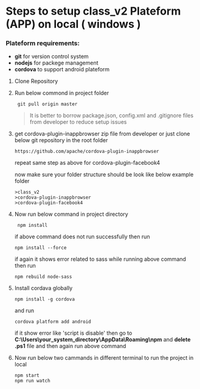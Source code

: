 
# Steps to setup class_v2 Plateform (APP) on local ( windows )

### Plateform requirements:

- **git** for version control system
- **nodejs** for packege management
- **cordova** to support android plateform


1. Clone Repository

2. Run below commond in project folder

    ```
     git pull origin master
    ```
    > It is better to borrow package.json, config.xml and .gitignore files from developer to reduce setup issues


3. get cordova-plugin-inappbrowser zip file from developer or just clone below git repository in the root folder

    ```
    https://github.com/apache/cordova-plugin-inappbrowser
    ```

    repeat same step as above for cordova-plugin-facebook4

    now make sure your folder structure should be look like below example folder 

    ```
    >class_v2 
    >cordova-plugin-inappbrowser    
    >cordova-plugin-facebook4 
    ```
      

3. Now run below command in project directory

    ```
     npm install
    ```
    
    if above command does not run successfully then run

    ```
    npm install --force
    ```
    if again it shows error related to sass while running above command  then run
    ```
    npm rebuild node-sass
    ```

4. Install cordava globally 

    ```
    npm install -g cordova
    ```
    and run 

    ```
    cordova platform add android 
    ```

    if it show error like 'script is disable' then go to **C:\Users\your_system_directory\AppData\Roaming\npm** and **delete .ps1** file and then again run above command

5. Now run below two cammands in different terminal to run the project in local

    ```
    npm start
    npm run watch
    ```
